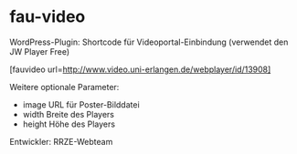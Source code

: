 fau-video
=========

WordPress-Plugin: Shortcode für Videoportal-Einbindung
(verwendet den JW Player Free)

[fauvideo url=http://www.video.uni-erlangen.de/webplayer/id/13908]

Weitere optionale Parameter:

- image   URL für Poster-Bilddatei
- width   Breite des Players
- height  Höhe des Players


Entwickler: 
RRZE-Webteam
